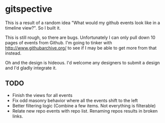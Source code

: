 gitspective
============

This is a result of a random idea "What would my github events look like in a timeline view?". So I built it.

This is still rough, so there are bugs. Unfortunately I can only pull down 10 pages of events from Github. I'm going to tinker with http://www.githubarchive.org/ to see if I may be able to get more from that instead.

Oh and the design is hideous. I'd welcome any designers to submit a design and I'd gladly integrate it.

TODO
--------

* Finish the views for all events
* Fix odd masonry behavior where all the events shift to the left
* Better filtering logic (Combine a few items. Not everything is filterable)
* Relate new repo events with repo list. Renaming repos results in broken links.
